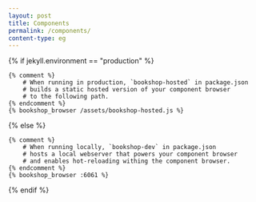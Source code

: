 ```yaml
---
layout: post
title: Components
permalink: /components/
content-type: eg
---
```


{% if jekyll.environment == "production" %}

    {% comment %}
        # When running in production, `bookshop-hosted` in package.json
        # builds a static hosted version of your component browser
        # to the following path.
    {% endcomment %}
    {% bookshop_browser /assets/bookshop-hosted.js %}

{% else %}

    {% comment %}
        # When running locally, `bookshop-dev` in package.json
        # hosts a local webserver that powers your component browser
        # and enables hot-reloading withing the component browser.
    {% endcomment %}
    {% bookshop_browser :6061 %}

{% endif %}
